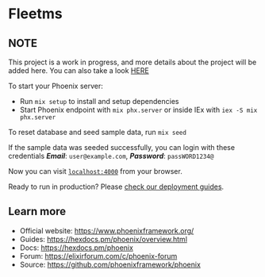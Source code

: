 # Fleetms

## NOTE
This project is a work in progress, and more details about the project will be added here. You can also take a look [HERE](https://github.com/users/jmnda-dev/projects/15/views/1)


To start your Phoenix server:

  * Run `mix setup` to install and setup dependencies
  * Start Phoenix endpoint with `mix phx.server` or inside IEx with `iex -S mix phx.server`

To reset database and seed sample data, run `mix seed`

If the sample data was seeded successfully, you can login with these credentials ***Email***: `user@example.com`, ***Password***: `passWORD1234@`

Now you can visit [`localhost:4000`](http://localhost:4000) from your browser.

Ready to run in production? Please [check our deployment guides](https://hexdocs.pm/phoenix/deployment.html).

## Learn more

  * Official website: https://www.phoenixframework.org/
  * Guides: https://hexdocs.pm/phoenix/overview.html
  * Docs: https://hexdocs.pm/phoenix
  * Forum: https://elixirforum.com/c/phoenix-forum
  * Source: https://github.com/phoenixframework/phoenix
